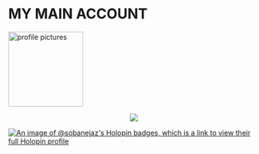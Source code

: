 <h1>MY MAIN ACCOUNT</h1>
<a href="https://github.com/SOBANEJAZ" {:target="_blank" rel="noopener"}>
  <img src="https://raw.githubusercontent.com/SOBANEJAZ/temperature-converter-program-in-python/master/jiraiya.png" alt="profile pictures" width="150"/>
</a>


 <p align="center">
  <img src="https://capsule-render.vercel.app/api?type=waving&color=gradient&text=Hi%20Soban%20Here%20🤍&fontSize=40&height=130&width=100%&section=header"/>
</p></a>

[![An image of @sobanejaz's Holopin badges, which is a link to view their full Holopin profile](https://holopin.me/sobanejaz)](https://holopin.io/@sobanejaz)

